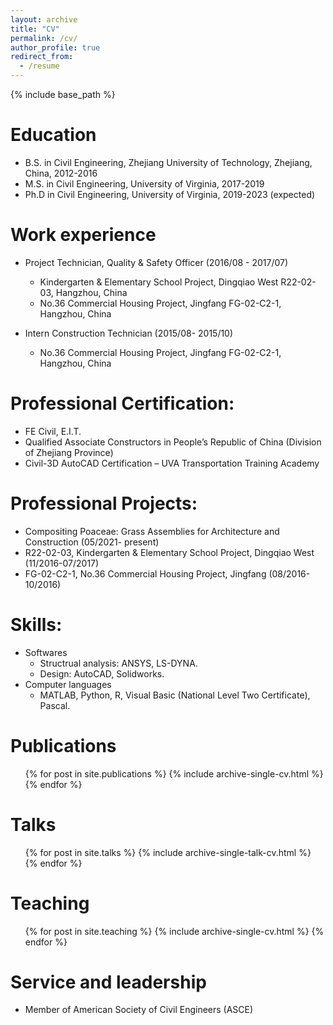 ```yaml
---
layout: archive
title: "CV"
permalink: /cv/
author_profile: true
redirect_from:
  - /resume
---
```


{% include base_path %}

Education
======
* B.S. in Civil Engineering, Zhejiang University of Technology, Zhejiang, China, 2012-2016
* M.S. in Civil Engineering, University of Virginia, 2017-2019
* Ph.D in Civil Engineering, University of Virginia, 2019-2023 (expected)

Work experience
======
* Project Technician, Quality & Safety Officer (2016/08 - 2017/07)
  * Kindergarten & Elementary School Project, Dingqiao West R22-02-03, Hangzhou, China
  * No.36 Commercial Housing Project, Jingfang FG-02-C2-1, Hangzhou, China

* Intern Construction Technician (2015/08- 2015/10)
  * No.36 Commercial Housing Project, Jingfang FG-02-C2-1, Hangzhou, China
  
Professional Certification:
======
* FE Civil, E.I.T.
* Qualified Associate Constructors in People’s Republic of China (Division of Zhejiang Province)
* Civil-3D AutoCAD Certification – UVA Transportation Training Academy

Professional Projects:
======
* Compositing Poaceae: Grass Assemblies for Architecture and Construction (05/2021- present)
* R22-02-03, Kindergarten & Elementary School Project, Dingqiao West (11/2016-07/2017)
* FG-02-C2-1, No.36 Commercial Housing Project, Jingfang (08/2016-10/2016)

Skills:
======
* Softwares
  * Structrual analysis: ANSYS, LS-DYNA.
  * Design: AutoCAD, Solidworks.
* Computer languages
  * MATLAB, Python, R, Visual Basic (National Level Two Certificate), Pascal.

Publications
======
  <ul>{% for post in site.publications %}
    {% include archive-single-cv.html %}
  {% endfor %}</ul>
  
Talks
======
  <ul>{% for post in site.talks %}
    {% include archive-single-talk-cv.html %}
  {% endfor %}</ul>
  
Teaching
======
  <ul>{% for post in site.teaching %}
    {% include archive-single-cv.html %}
  {% endfor %}</ul>
  
Service and leadership
======
* Member of American Society of Civil Engineers (ASCE)
